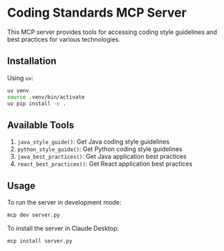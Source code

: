 # Coding Standards MCP Server

This MCP server provides tools for accessing coding style guidelines and best practices for various technologies.

## Installation

Using `uv`:
```bash
uv venv
source .venv/bin/activate
uv pip install -e .
```

## Available Tools

1. `java_style_guide()`: Get Java coding style guidelines
2. `python_style_guide()`: Get Python coding style guidelines
3. `java_best_practices()`: Get Java application best practices
4. `react_best_practices()`: Get React application best practices

## Usage

To run the server in development mode:
```bash
mcp dev server.py
```

To install the server in Claude Desktop:
```bash
mcp install server.py
```
